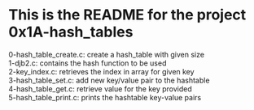 # This is the README for the project 0x1A-hash_tables
0-hash_table_create.c: create a hash_table with given size    
1-djb2.c: contains the hash function to be used     
2-key_index.c: retrieves the index in array for given key     
3-hash_table_set.c: add new key/value pair to the hashtable    
4-hash_table_get.c: retrieve value for the key provided     
5-hash_table_print.c: prints the hashtable key-value pairs